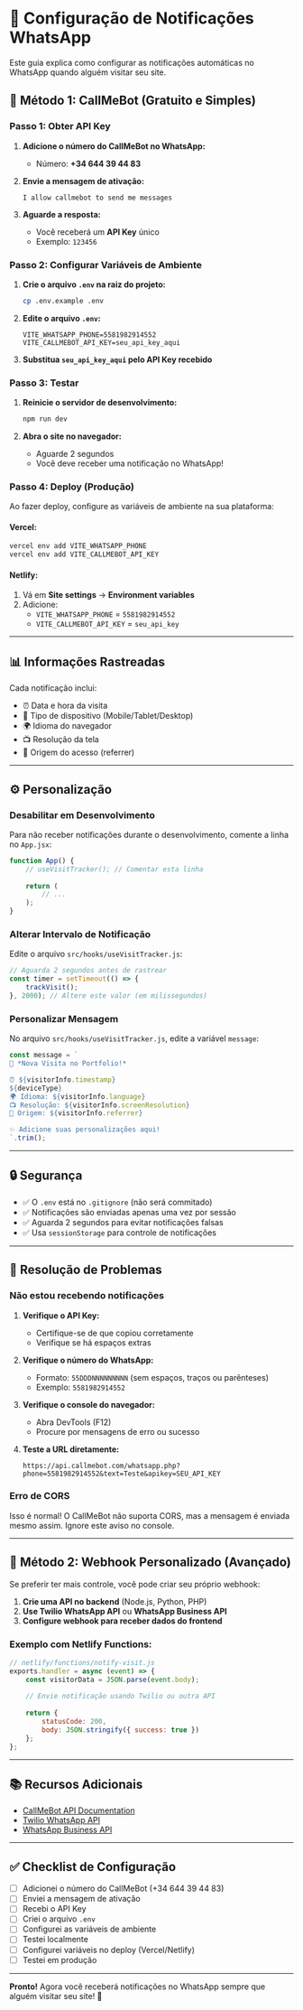 # 📱 Configuração de Notificações WhatsApp

Este guia explica como configurar as notificações automáticas no WhatsApp quando alguém visitar seu site.

## 🚀 Método 1: CallMeBot (Gratuito e Simples)

### Passo 1: Obter API Key

1. **Adicione o número do CallMeBot no WhatsApp:**
   - Número: **+34 644 39 44 83**

2. **Envie a mensagem de ativação:**
   ```
   I allow callmebot to send me messages
   ```

3. **Aguarde a resposta:**
   - Você receberá um **API Key** único
   - Exemplo: `123456`

### Passo 2: Configurar Variáveis de Ambiente

1. **Crie o arquivo `.env` na raiz do projeto:**
   ```bash
   cp .env.example .env
   ```

2. **Edite o arquivo `.env`:**
   ```env
   VITE_WHATSAPP_PHONE=5581982914552
   VITE_CALLMEBOT_API_KEY=seu_api_key_aqui
   ```

3. **Substitua `seu_api_key_aqui` pelo API Key recebido**

### Passo 3: Testar

1. **Reinicie o servidor de desenvolvimento:**
   ```bash
   npm run dev
   ```

2. **Abra o site no navegador:**
   - Aguarde 2 segundos
   - Você deve receber uma notificação no WhatsApp!

### Passo 4: Deploy (Produção)

Ao fazer deploy, configure as variáveis de ambiente na sua plataforma:

#### **Vercel:**
```bash
vercel env add VITE_WHATSAPP_PHONE
vercel env add VITE_CALLMEBOT_API_KEY
```

#### **Netlify:**
1. Vá em **Site settings** → **Environment variables**
2. Adicione:
   - `VITE_WHATSAPP_PHONE` = `5581982914552`
   - `VITE_CALLMEBOT_API_KEY` = `seu_api_key`

---

## 📊 Informações Rastreadas

Cada notificação inclui:
- ⏰ Data e hora da visita
- 📱 Tipo de dispositivo (Mobile/Tablet/Desktop)
- 🌍 Idioma do navegador
- 📺 Resolução da tela
- 🔗 Origem do acesso (referrer)

---

## ⚙️ Personalização

### Desabilitar em Desenvolvimento

Para não receber notificações durante o desenvolvimento, comente a linha no `App.jsx`:

```jsx
function App() {
    // useVisitTracker(); // Comentar esta linha
    
    return (
        // ...
    );
}
```

### Alterar Intervalo de Notificação

Edite o arquivo `src/hooks/useVisitTracker.js`:

```javascript
// Aguarda 2 segundos antes de rastrear
const timer = setTimeout(() => {
    trackVisit();
}, 2000); // Altere este valor (em milissegundos)
```

### Personalizar Mensagem

No arquivo `src/hooks/useVisitTracker.js`, edite a variável `message`:

```javascript
const message = `
🔔 *Nova Visita no Portfolio!*

⏰ ${visitorInfo.timestamp}
${deviceType}
🌍 Idioma: ${visitorInfo.language}
📺 Resolução: ${visitorInfo.screenResolution}
🔗 Origem: ${visitorInfo.referrer}

✨ Adicione suas personalizações aqui!
`.trim();
```

---

## 🔒 Segurança

- ✅ O `.env` está no `.gitignore` (não será commitado)
- ✅ Notificações são enviadas apenas uma vez por sessão
- ✅ Aguarda 2 segundos para evitar notificações falsas
- ✅ Usa `sessionStorage` para controle de notificações

---

## 🐛 Resolução de Problemas

### Não estou recebendo notificações

1. **Verifique o API Key:**
   - Certifique-se de que copiou corretamente
   - Verifique se há espaços extras

2. **Verifique o número do WhatsApp:**
   - Formato: `55DDDNNNNNNNNN` (sem espaços, traços ou parênteses)
   - Exemplo: `5581982914552`

3. **Verifique o console do navegador:**
   - Abra DevTools (F12)
   - Procure por mensagens de erro ou sucesso

4. **Teste a URL diretamente:**
   ```
   https://api.callmebot.com/whatsapp.php?phone=5581982914552&text=Teste&apikey=SEU_API_KEY
   ```

### Erro de CORS

Isso é normal! O CallMeBot não suporta CORS, mas a mensagem é enviada mesmo assim. Ignore este aviso no console.

---

## 🎯 Método 2: Webhook Personalizado (Avançado)

Se preferir ter mais controle, você pode criar seu próprio webhook:

1. **Crie uma API no backend** (Node.js, Python, PHP)
2. **Use Twilio WhatsApp API** ou **WhatsApp Business API**
3. **Configure webhook para receber dados do frontend**

### Exemplo com Netlify Functions:

```javascript
// netlify/functions/notify-visit.js
exports.handler = async (event) => {
    const visitorData = JSON.parse(event.body);
    
    // Envie notificação usando Twilio ou outra API
    
    return {
        statusCode: 200,
        body: JSON.stringify({ success: true })
    };
};
```

---

## 📚 Recursos Adicionais

- [CallMeBot API Documentation](https://www.callmebot.com/blog/free-api-whatsapp-messages/)
- [Twilio WhatsApp API](https://www.twilio.com/whatsapp)
- [WhatsApp Business API](https://business.whatsapp.com/)

---

## ✅ Checklist de Configuração

- [ ] Adicionei o número do CallMeBot (+34 644 39 44 83)
- [ ] Enviei a mensagem de ativação
- [ ] Recebi o API Key
- [ ] Criei o arquivo `.env`
- [ ] Configurei as variáveis de ambiente
- [ ] Testei localmente
- [ ] Configurei variáveis no deploy (Vercel/Netlify)
- [ ] Testei em produção

---

**Pronto!** Agora você receberá notificações no WhatsApp sempre que alguém visitar seu site! 🎉
